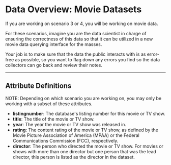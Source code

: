 # Data Overview: Movie Datasets

If you are working on scenario 3 or 4, you will be working on movie data.

For these scenarios, imagine you are the data scientist in charge of ensuring the correctness of this data so that it can be utilized in a new movie data querying interface for the masses. 

Your job is to make sure that the data the public interacts with is as error-free as possible, so you want to flag down any errors you find so the data collectors can go back and review their notes.

---

## **Attribute Definitions**
NOTE: Depending on which scenario you are working on, you may only be working with a subset of these attributes.
- **listingnumber**: The database's listing number for this movie or TV show.
- **title**: The title of the movie or TV show.
- **year**: The year the movie or TV show was released in.
- **rating**: The content rating of the movie or TV show, as defined by the Movie Picture Association of America (MPAA) or the Federal Communications Commission (FCC), respectively.
- **director**: The person who directed the movie or TV show. For movies or shows with more than one director but one person that was the lead director, this person is listed as the director in the dataset.
